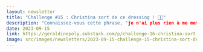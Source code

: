 ```yaml
---
layout: newsletter
title: "Challenge #15 : Christina sort de ce dressing ! 👗👠"
description: "Connaissez-vous cette phrase, "je n'ai plus rien à me mettre"?! 🤪"
date: 2023-09-15
link: https://geraldinepoly.substack.com/p/challenge-16-christina-sort-de-ce
image: src/images/newsletters/2023-09-15-challenge-15-christina-sort-de-ce-dressing-.jpg
---
```

